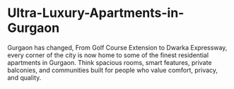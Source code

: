 # Ultra-Luxury-Apartments-in-Gurgaon
Gurgaon has changed, From Golf Course Extension to Dwarka Expressway, every corner of the city is now home to some of the finest residential apartments in Gurgaon. Think spacious rooms, smart features, private balconies, and communities built for people who value comfort, privacy, and quality.

